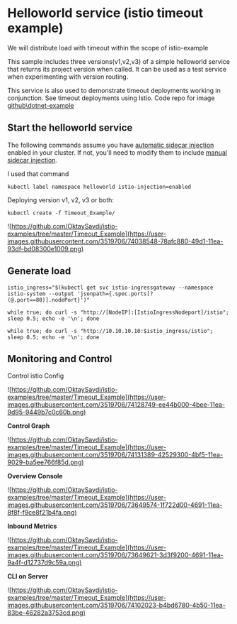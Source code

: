 

# Helloworld service (istio timeout example)

We will distribute load with timeout within the scope of istio-example

This sample includes three versions(v1,v2,v3) of a simple helloworld service that returns its project version when called. It can be used as a test service when experimenting with version routing.

This service is also used to demonstrate  timeout deployments working in conjunction. See timeout deployments using Istio. Code repo for image [github\dotnet-example](https://github.com/OktaySavdi/dotnet-example)

## Start the helloworld service

The following commands assume you have [automatic sidecar injection](https://istio.io/docs/setup/additional-setup/sidecar-injection/#automatic-sidecar-injection) enabled in your cluster. If not, you'll need to modify them to include [manual sidecar injection](https://istio.io/docs/setup/additional-setup/sidecar-injection/#manual-sidecar-injection).

I used that command

    kubectl label namespace helloworld istio-injection=enabled

Deploying version v1, v2, v3 or both:

    kubectl create -f Timeout_Example/
![https://github.com/OktaySavdi/istio-examples/tree/master/Timeout_Example](https://user-images.githubusercontent.com/3519706/74038548-78afc880-49d1-11ea-93df-bd08300e1009.png)


## Generate load

    istio_ingress="$(kubectl get svc istio-ingressgateway --namespace istio-system --output 'jsonpath={.spec.ports[?(@.port==80)].nodePort}')"
    
    while true; do curl -s "http://[NodeIP]:[IstioIngressNodeport]/istio"; sleep 0.5; echo -e '\n'; done
    
    while true; do curl -s "http://10.10.10.10:$istio_ingress/istio"; sleep 0.5; echo -e '\n'; done 

## Monitoring and Control

Control istio Config

![https://github.com/OktaySavdi/istio-examples/tree/master/Timeout_Example](https://user-images.githubusercontent.com/3519706/74128749-ee44b000-4bee-11ea-9d95-9449b7c0c60b.png)

**Control Graph**

![https://github.com/OktaySavdi/istio-examples/tree/master/Timeout_Example](https://user-images.githubusercontent.com/3519706/74131389-42529300-4bf5-11ea-9029-ba5ee766f85d.png)

**Overview Console**

![https://github.com/OktaySavdi/istio-examples/tree/master/Timeout_Example](https://user-images.githubusercontent.com/3519706/73649574-1f722d00-4691-11ea-8f8f-f9ce8f21b4fa.png)

**Inbound Metrics**

![https://github.com/OktaySavdi/istio-examples/tree/master/Timeout_Example](https://user-images.githubusercontent.com/3519706/73649621-3d3f9200-4691-11ea-9a4f-d12737d9c59a.png)

**CLI on Server**

![https://github.com/OktaySavdi/istio-examples/tree/master/Timeout_Example](https://user-images.githubusercontent.com/3519706/74102023-b4bd6780-4b50-11ea-83be-46282a3753cd.png)
